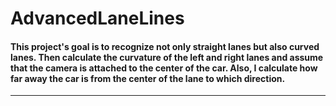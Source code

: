 # AdvancedLaneLines
#### This project's goal is to recognize not only straight lanes but also curved lanes. Then calculate the curvature of the left and right lanes and assume that the camera is attached to the center of the car. Also, I calculate how far away the car is from the center of the lane to which direction.
----
#### 
